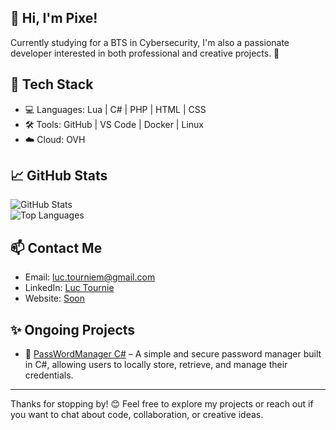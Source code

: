 ## 👋 Hi, I'm Pixe!

Currently studying for a BTS in Cybersecurity, I'm also a passionate developer interested in both professional and creative projects. 🚀

## 🧰 Tech Stack

- 💻 Languages: Lua | C# | PHP | HTML | CSS  
- 🛠️ Tools: GitHub | VS Code | Docker | Linux  
- ☁️ Cloud: OVH  

## 📈 GitHub Stats

![GitHub Stats](https://github-readme-stats.vercel.app/api?username=pixe71&show_icons=true&title_color=82aaff&icon_color=c792ea&text_color=a6accd&bg_color=292d3e&border_color=44475a)  
![Top Languages](https://github-readme-stats.vercel.app/api/top-langs/?username=pixe71&layout=compact&title_color=82aaff&icon_color=c792ea&text_color=a6accd&bg_color=292d3e&border_color=44475a)

## 📫 Contact Me

- Email: [luc.tourniem@gmail.com](mailto:luc.tourniem@gmail.com)  
- LinkedIn: [Luc Tournie](https://www.linkedin.com/in/luc-tourni%C3%A9-862ba0224/)  
- Website: [Soon]()

## ✨ Ongoing Projects

- 🔧 [PassWordManager C#](https://github.com/pixe71/PassWord-Manager) – A simple and secure password manager built in C#, allowing users to locally store, retrieve, and manage their credentials.

---

Thanks for stopping by! 😊 Feel free to explore my projects or reach out if you want to chat about code, collaboration, or creative ideas.
